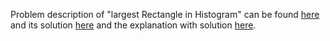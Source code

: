 Problem description of "largest Rectangle in Histogram" can be found 
[here](https://leetcode.com/problems/largest-rectangle-in-histogram/)
and its solution [here](https://github.com/aurimas13/Solutions-To-Problems/blob/main/LeetCode/Python%20Solutions/Maximal%20Rectangle/maximal.py) and 
the explanation with solution [here](https://leetcode.com/problems/maximal-rectangle/solutions/3107471/python-solution/).